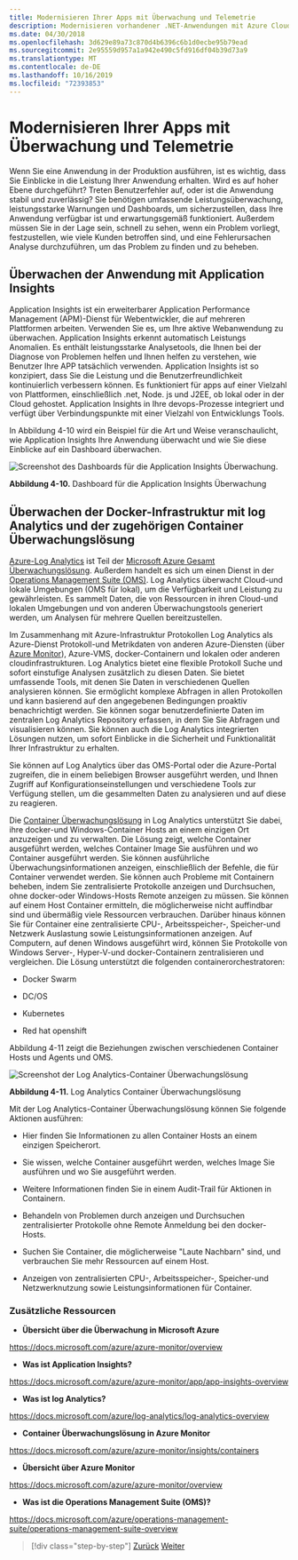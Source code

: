 ```yaml
---
title: Modernisieren Ihrer Apps mit Überwachung und Telemetrie
description: Modernisieren vorhandener .NET-Anwendungen mit Azure Cloud und Windows-Containern | Modernisieren Ihrer Apps mit Überwachung und Telemetrie
ms.date: 04/30/2018
ms.openlocfilehash: 3d629e89a73c870d4b6396c6b1d0ecbe95b79ead
ms.sourcegitcommit: 2e95559d957a1a942e490c5fd916df04b39d73a9
ms.translationtype: MT
ms.contentlocale: de-DE
ms.lasthandoff: 10/16/2019
ms.locfileid: "72393853"
---
```

# <a name="modernize-your-apps-with-monitoring-and-telemetry"></a>Modernisieren Ihrer Apps mit Überwachung und Telemetrie

Wenn Sie eine Anwendung in der Produktion ausführen, ist es wichtig, dass Sie Einblicke in die Leistung Ihrer Anwendung erhalten. Wird es auf hoher Ebene durchgeführt? Treten Benutzerfehler auf, oder ist die Anwendung stabil und zuverlässig? Sie benötigen umfassende Leistungsüberwachung, leistungsstarke Warnungen und Dashboards, um sicherzustellen, dass Ihre Anwendung verfügbar ist und erwartungsgemäß funktioniert. Außerdem müssen Sie in der Lage sein, schnell zu sehen, wenn ein Problem vorliegt, festzustellen, wie viele Kunden betroffen sind, und eine Fehlerursachen Analyse durchzuführen, um das Problem zu finden und zu beheben.

## <a name="monitor-your-application-with-application-insights"></a>Überwachen der Anwendung mit Application Insights

Application Insights ist ein erweiterbarer Application Performance Management (APM)-Dienst für Webentwickler, die auf mehreren Plattformen arbeiten. Verwenden Sie es, um Ihre aktive Webanwendung zu überwachen. Application Insights erkennt automatisch Leistungs Anomalien. Es enthält leistungsstarke Analysetools, die Ihnen bei der Diagnose von Problemen helfen und Ihnen helfen zu verstehen, wie Benutzer Ihre APP tatsächlich verwenden. Application Insights ist so konzipiert, dass Sie die Leistung und die Benutzerfreundlichkeit kontinuierlich verbessern können. Es funktioniert für apps auf einer Vielzahl von Plattformen, einschließlich .net, Node. js und J2EE, ob lokal oder in der Cloud gehostet. Application Insights in Ihre devops-Prozesse integriert und verfügt über Verbindungspunkte mit einer Vielzahl von Entwicklungs Tools.

In Abbildung 4-10 wird ein Beispiel für die Art und Weise veranschaulicht, wie Application Insights Ihre Anwendung überwacht und wie Sie diese Einblicke auf ein Dashboard überwachen.

![Screenshot des Dashboards für die Application Insights Überwachung.](./media/modernize-your-apps-with-monitoring-and-telemetry/application-insights-monitoring-dashboard.png)

**Abbildung 4-10.** Dashboard für die Application Insights Überwachung

## <a name="monitor-your-docker-infrastructure-with-log-analytics-and-its-container-monitoring-solution"></a>Überwachen der Docker-Infrastruktur mit log Analytics und der zugehörigen Container Überwachungslösung

[Azure-Log Analytics](https://docs.microsoft.com/azure/log-analytics/log-analytics-overview) ist Teil der [Microsoft Azure Gesamt Überwachungslösung](https://docs.microsoft.com/azure/monitoring-and-diagnostics/monitoring-overview). Außerdem handelt es sich um einen Dienst in der [Operations Management Suite (OMS)](https://docs.microsoft.com/azure/operations-management-suite/operations-management-suite-overview). Log Analytics überwacht Cloud-und lokale Umgebungen (OMS für lokal), um die Verfügbarkeit und Leistung zu gewährleisten. Es sammelt Daten, die von Ressourcen in ihren Cloud-und lokalen Umgebungen und von anderen Überwachungstools generiert werden, um Analysen für mehrere Quellen bereitzustellen.

Im Zusammenhang mit Azure-Infrastruktur Protokollen Log Analytics als Azure-Dienst Protokoll-und Metrikdaten von anderen Azure-Diensten (über [Azure Monitor](https://docs.microsoft.com/azure/monitoring-and-diagnostics/monitoring-overview-azure-monitor)), Azure-VMS, docker-Containern und lokalen oder anderen cloudinfrastrukturen. Log Analytics bietet eine flexible Protokoll Suche und sofort einstufige Analysen zusätzlich zu diesen Daten. Sie bietet umfassende Tools, mit denen Sie Daten in verschiedenen Quellen analysieren können. Sie ermöglicht komplexe Abfragen in allen Protokollen und kann basierend auf den angegebenen Bedingungen proaktiv benachrichtigt werden. Sie können sogar benutzerdefinierte Daten im zentralen Log Analytics Repository erfassen, in dem Sie Sie Abfragen und visualisieren können. Sie können auch die Log Analytics integrierten Lösungen nutzen, um sofort Einblicke in die Sicherheit und Funktionalität Ihrer Infrastruktur zu erhalten.

Sie können auf Log Analytics über das OMS-Portal oder die Azure-Portal zugreifen, die in einem beliebigen Browser ausgeführt werden, und Ihnen Zugriff auf Konfigurationseinstellungen und verschiedene Tools zur Verfügung stellen, um die gesammelten Daten zu analysieren und auf diese zu reagieren.

Die [Container Überwachungslösung](https://docs.microsoft.com/azure/log-analytics/log-analytics-containers) in Log Analytics unterstützt Sie dabei, ihre docker-und Windows-Container Hosts an einem einzigen Ort anzuzeigen und zu verwalten. Die Lösung zeigt, welche Container ausgeführt werden, welches Container Image Sie ausführen und wo Container ausgeführt werden. Sie können ausführliche Überwachungsinformationen anzeigen, einschließlich der Befehle, die für Container verwendet werden. Sie können auch Probleme mit Containern beheben, indem Sie zentralisierte Protokolle anzeigen und Durchsuchen, ohne docker-oder Windows-Hosts Remote anzeigen zu müssen. Sie können auf einem Host Container ermitteln, die möglicherweise nicht auffindbar sind und übermäßig viele Ressourcen verbrauchen. Darüber hinaus können Sie für Container eine zentralisierte CPU-, Arbeitsspeicher-, Speicher-und Netzwerk Auslastung sowie Leistungsinformationen anzeigen. Auf Computern, auf denen Windows ausgeführt wird, können Sie Protokolle von Windows Server-, Hyper-V-und docker-Containern zentralisieren und vergleichen. Die Lösung unterstützt die folgenden containerorchestratoren:

- Docker Swarm

- DC/OS

- Kubernetes

- Red hat openshift

Abbildung 4-11 zeigt die Beziehungen zwischen verschiedenen Container Hosts und Agents und OMS.

![Screenshot der Log Analytics-Container Überwachungslösung](./media/modernize-your-apps-with-monitoring-and-telemetry/log-analytics-container-monitoring-solution.png)

**Abbildung 4-11.** Log Analytics Container Überwachungslösung

Mit der Log Analytics-Container Überwachungslösung können Sie folgende Aktionen ausführen:

- Hier finden Sie Informationen zu allen Container Hosts an einem einzigen Speicherort.

- Sie wissen, welche Container ausgeführt werden, welches Image Sie ausführen und wo Sie ausgeführt werden.

- Weitere Informationen finden Sie in einem Audit-Trail für Aktionen in Containern.

- Behandeln von Problemen durch anzeigen und Durchsuchen zentralisierter Protokolle ohne Remote Anmeldung bei den docker-Hosts.

- Suchen Sie Container, die möglicherweise "Laute Nachbarn" sind, und verbrauchen Sie mehr Ressourcen auf einem Host.

- Anzeigen von zentralisierten CPU-, Arbeitsspeicher-, Speicher-und Netzwerknutzung sowie Leistungsinformationen für Container.

### <a name="additional-resources"></a>Zusätzliche Ressourcen

- **Übersicht über die Überwachung in Microsoft Azure**

<https://docs.microsoft.com/azure/azure-monitor/overview>

- **Was ist Application Insights?**

<https://docs.microsoft.com/azure/azure-monitor/app/app-insights-overview>

- **Was ist log Analytics?**

<https://docs.microsoft.com/azure/log-analytics/log-analytics-overview>

- **Container Überwachungslösung in Azure Monitor**

<https://docs.microsoft.com/azure/azure-monitor/insights/containers>

- **Übersicht über Azure Monitor**

<https://docs.microsoft.com/azure/azure-monitor/overview>

- **Was ist die Operations Management Suite (OMS)?**

<https://docs.microsoft.com/azure/operations-management-suite/operations-management-suite-overview>

>[!div class="step-by-step"]
>[Zurück](build-resilient-services-ready-for-the-cloud-embrace-transient-failures-in-the-cloud.md)
>[Weiter](life-cycle-ci-cd-pipelines-devops-tools.md)
